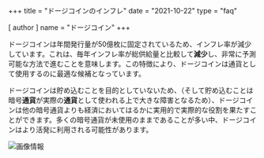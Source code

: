 +++
title = "ドージコインのインフレ"
date = "2021-10-22"
type = "faq"

[ author ]
  name = "ドージコイン"
+++

ドージコインは年間発行量が50億枚に固定されているため、インフレ率が減少しています。これは、毎年インフレ率が総供給量と比較して**減少**し、非常に予測可能な方法で進むことを意味します。この特徴により、ドージコインは通貨として使用するのに最適な候補となっています。

ドージコインは貯め込むことを目的としていないため、（そして貯め込むことは暗号**通貨**が実際の**通貨**として使われる上で大きな障害となるため）、ドージコインは他の暗号通貨よりも経済においてはるかに実用的で実際的な役割を果たすことができます。多くの暗号通貨が未使用のままであることが多い中、ドージコインはより活発に利用される可能性があります。

![画像情報](/assets/images/dogepedia/10.png)
